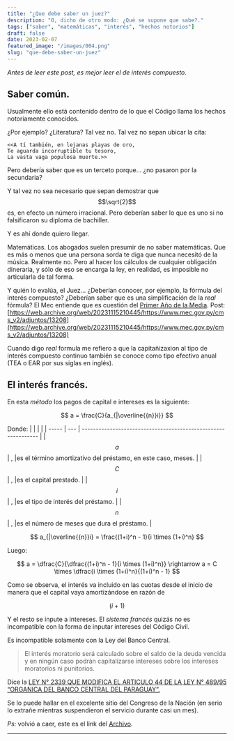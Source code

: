 ```yaml
---
title: "¿Que debe saber un juez?"
description: "O, dicho de otro modo: ¿Qué se supone que sabe?."
tags: ["saber", "matemáticas", "interés", "hechos notorios"]
draft: false
date: 2023-02-07
featured_image: "/images/004.png"
slug: "que-debe-saber-un-juez"
---
```


*Antes de leer este post, es mejor leer el de interés compuesto.*

## Saber común.


Usualmente ello está contenido dentro de lo que el Código llama los hechos notoriamente conocidos.

¿Por ejemplo? ¿Literatura? Tal vez no. Tal vez no sepan ubicar la cita:

```
<<A tí también, en lejanas playas de oro,
Te aguarda incorruptible tu tesoro,
La vasta vaga populosa muerte.>>
```

Pero debería saber que es un terceto porque... ¿no pasaron por la secundaria?

Y tal vez no sea necesario que sepan demostrar que $$\sqrt{2}$$ es, en efecto un número irracional. Pero deberían saber lo que es uno si no falsificaron su diploma de bachiller.

Y es ahí donde quiero llegar.

Matemáticas. Los abogados suelen presumir de no saber matemáticas. Que es más o menos que una persona sorda te diga que nunca necesitó  de la música. Realmente no. Pero al hacer los cálculos de cualquier obligación dineraria, y sólo de eso se encarga la ley, en realidad, es imposible no articularla de tal forma.

Y quién lo evalúa, el Juez...  ¿Deberían conocer, por ejemplo, la fórmula del interés compuesto? ¿Deberían saber que es una simplificación de la _real_ fórmula? El Mec entiende que es cuestión del [Primer Año de la Media](https://www.mec.gov.py/cms_v2/adjuntos/13208). Post: [https://web.archive.org/web/20231115210445/https://www.mec.gov.py/cms_v2/adjuntos/13208](https://web.archive.org/web/20231115210445/https://www.mec.gov.py/cms_v2/adjuntos/13208)

Cuando digo _real_ formula me refiero  a que la capitañizaxion al tipo de interés compuesto continuo también se conoce como tipo efectivo anual (TEA o EAR por sus siglas en inglés).

## El interés francés.

En esta _método_ los pagos de capital e intereses es la siguiente:

$$
a = \frac{C}{a_{|\overline{{n}}i}}
$$

Donde:
|       |     |                                                                |
| ----- | --- | -------------------------------------------------------------- |
| $$a$$ | ,   |es el término amortizativo del préstamo, en este caso, meses.   |
| $$C$$ | ,   |es el capital prestado.                                         |
| $$i$$ | ,   |es el tipo de interés del préstamo.                             |
| $$n$$ | ,   |es el número de meses que dura el préstamo.                     |

$$
a_{|\overline{{n}}i} = \frac{(1+i)^n - 1}{i \times (1+i)^n}
$$

Luego:

$$
a = \dfrac{C}{\dfrac{(1+i)^n - 1}{i \times (1+i)^n}} \rightarrow a = C \times \dfrac{i \times (1+i)^n}{(1+i)^n - 1}
$$

Como se observa, el interés va incluido en las cuotas desde el inicio de manera que el capital vaya amortizándose en razón de

$$
(i+1)
$$

Y el resto se inpute a intereses. El _sistema francés_ quizás no es incompatible con la forma de inputar intereses del Código Civil.

Es incompatible solamente con la Ley del Banco Central.

> El interés moratorio será calculado sobre el saldo de la deuda vencida y en ningún caso podrán capitalizarse intereses sobre los intereses moratorios ni punitorios.

Dice la [LEY N° 2339 QUE MODIFICA EL ARTICULO 44 DE LA LEY N° 489/95 “ORGANICA DEL BANCO CENTRAL DEL PARAGUAY”.](https://www.bacn.gov.py/leyes-paraguayas/5034/ley-n-2339-modifica-el-articulo-44-de-la-ley-n-48995-organica-del-banco-central-del-paraguay)

Se lo puede hallar en el excelente sitio del Congreso de la Nación (en serio lo extrañe mientras suspendieron el servicio durante casi un mes).

_Ps:_ volvió a caer, este es el link del [Archivo](https://web.archive.org/web/20240810102057/https://www.bacn.gov.py/leyes-paraguayas/5034/ley-n-2339-modifica-el-articulo-44-de-la-ley-n-48995-organica-del-banco-central-del-paraguay).




   



















---
